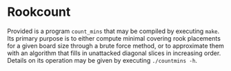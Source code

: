 # Rookcount

Provided is a program `count_mins` that may be compiled by executing `make`. Its primary purpose is to either compute minimal covering rook placements for a given board size through a brute force method, or to approximate them with an algorithm that fills in unattacked diagonal slices in increasing order. Details on its operation may be given by executing `./countmins -h`.
